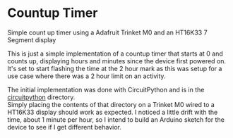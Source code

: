 # Countup Timer
Simple count up timer using a Adafruit Trinket M0 and an HT16K33 7 Segment display

This is just a simple implementation of a countup timer that starts at 0 and counts up, 
displaying hours and minutes since the device first powered on.  It's set to start flashing the
time at the 2 hour mark as this was setup for a use case where there was a 2 hour limit on an
activity.

The initial implementation was done with CircuitPython and is in the [circuitpython](circuitpython) directory.  
Simply placing the contents of that directory on a Trinket M0 wired to a HT16K33 display should work
as expected.  I noticed a little drift with the time, about 1 minute per hour, so I intend to build an
Arduino sketch for the device to see if I get different behavior.
